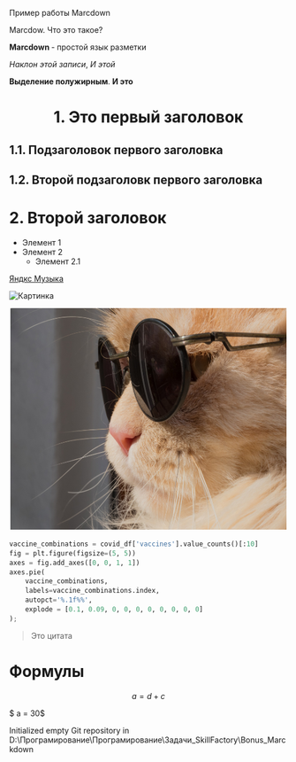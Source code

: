 Пример работы Marcdown

Marcdow. Что это такое?

<strong> Marcdown </strong> - простой язык разметки 

*Наклон этой записи*, _И этой_

**Выделение полужирным**. __И это__

# <center> 1. Это первый заголовок </center>

## 1.1. Подзаголовок первого заголовка

## 1.2. Второй подзаголовк первого заголовка

# 2. Второй заголовок
* Элемент 1
* Элемент 2
  * Элемент 2.1

[Яндкс Музыка](https://music.yandex.ru/home)

![Картинка](https://w.forfun.com/fetch/e4/e42780ae40f4800557b01690975a4f95.jpeg)

<center> <img src=Funny-cat-sunglasses_2560x1920-1.jpg width=500 height=400> </center>

```python
vaccine_combinations = covid_df['vaccines'].value_counts()[:10]
fig = plt.figure(figsize=(5, 5))
axes = fig.add_axes([0, 0, 1, 1])
axes.pie(
    vaccine_combinations,
    labels=vaccine_combinations.index,
    autopct='%.1f%%',
    explode = [0.1, 0.09, 0, 0, 0, 0, 0, 0, 0, 0]
);
```

> Это цитата

# Формулы 

$$ a = d + c$$

$ a = 30$

Initialized empty Git repository in D:\Програмирование\Програмирование\Задачи_SkillFactory\Bonus_Marckdown